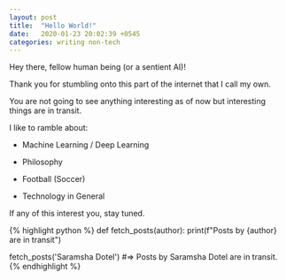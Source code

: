 ```yaml
---
layout: post
title:  "Hello World!"
date:   2020-01-23 20:02:39 +0545
categories: writing non-tech
---
```

Hey there, fellow human being (or a sentient AI)! 

Thank you for stumbling onto this part of the internet that I call my own.

You are not going to see anything interesting as of now but interesting things are in transit. 

I like to ramble about:

- Machine Learning / Deep Learning

- Philosophy

- Football (Soccer)

- Technology in General

If any of this interest you, stay tuned.

{% highlight python %}
def fetch_posts(author):
  print(f"Posts by {author} are in transit")

fetch_posts('Saramsha Dotel')
#=> Posts by Saramsha Dotel are in transit.
{% endhighlight %}